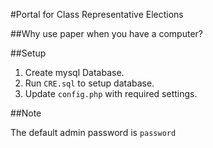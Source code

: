 #Portal for Class Representative Elections

##Why use paper when you have a computer?

##Setup

1. Create mysql Database.
2. Run `CRE.sql` to setup database.
3. Update `config.php` with required settings.

##Note

The default admin password is `password`
